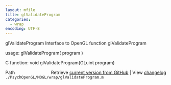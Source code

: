 ```yaml
---
layout: mfile
title: glValidateProgram
categories:
  - wrap
encoding: UTF-8
---
```


glValidateProgram  Interface to OpenGL function glValidateProgram  

usage:  glValidateProgram( program )  

C function:  void glValidateProgram(GLuint program)  


<div class="code_header" style="text-align:right;">
  <span style="float:left;">Path&nbsp;&nbsp;</span> <span class="counter">Retrieve <a href=
  "https://raw.github.com/Psychtoolbox-3/Psychtoolbox-3/beta/./PsychOpenGL/MOGL/wrap/glValidateProgram.m">current version from GitHub</a> | View <a href=
  "https://github.com/Psychtoolbox-3/Psychtoolbox-3/commits/beta/./PsychOpenGL/MOGL/wrap/glValidateProgram.m">changelog</a></span>
</div>
<div class="code">
  <code>./PsychOpenGL/MOGL/wrap/glValidateProgram.m</code>
</div>
